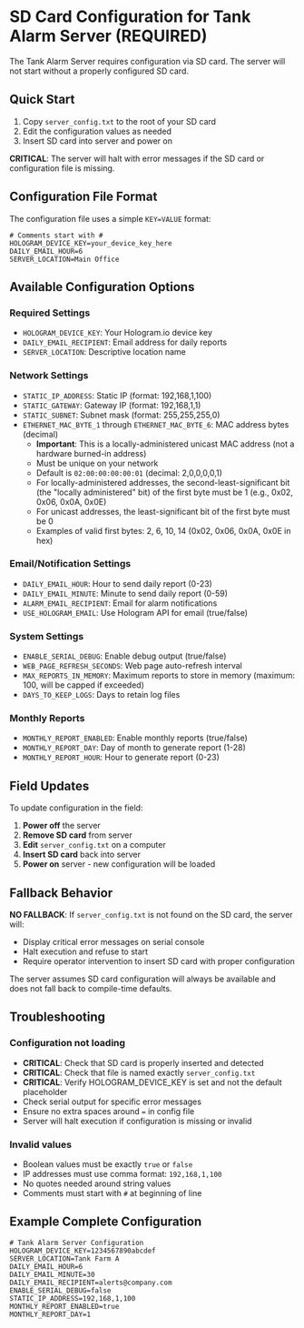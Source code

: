 # SD Card Configuration for Tank Alarm Server (REQUIRED)

The Tank Alarm Server requires configuration via SD card. The server will not start without a properly configured SD card.

## Quick Start

1. Copy `server_config.txt` to the root of your SD card
2. Edit the configuration values as needed
3. Insert SD card into server and power on

**CRITICAL**: The server will halt with error messages if the SD card or configuration file is missing.

## Configuration File Format

The configuration file uses a simple `KEY=VALUE` format:

```
# Comments start with #
HOLOGRAM_DEVICE_KEY=your_device_key_here
DAILY_EMAIL_HOUR=6
SERVER_LOCATION=Main Office
```

## Available Configuration Options

### Required Settings
- `HOLOGRAM_DEVICE_KEY`: Your Hologram.io device key
- `DAILY_EMAIL_RECIPIENT`: Email address for daily reports
- `SERVER_LOCATION`: Descriptive location name

### Network Settings
- `STATIC_IP_ADDRESS`: Static IP (format: 192,168,1,100)
- `STATIC_GATEWAY`: Gateway IP (format: 192,168,1,1)  
- `STATIC_SUBNET`: Subnet mask (format: 255,255,255,0)
- `ETHERNET_MAC_BYTE_1` through `ETHERNET_MAC_BYTE_6`: MAC address bytes (decimal)
  - **Important**: This is a locally-administered unicast MAC address (not a hardware burned-in address)
  - Must be unique on your network
  - Default is `02:00:00:00:00:01` (decimal: 2,0,0,0,0,1)
  - For locally-administered addresses, the second-least-significant bit (the "locally administered" bit) of the first byte must be 1 (e.g., 0x02, 0x06, 0x0A, 0x0E)
  - For unicast addresses, the least-significant bit of the first byte must be 0
  - Examples of valid first bytes: 2, 6, 10, 14 (0x02, 0x06, 0x0A, 0x0E in hex)

### Email/Notification Settings
- `DAILY_EMAIL_HOUR`: Hour to send daily report (0-23)
- `DAILY_EMAIL_MINUTE`: Minute to send daily report (0-59)
- `ALARM_EMAIL_RECIPIENT`: Email for alarm notifications
- `USE_HOLOGRAM_EMAIL`: Use Hologram API for email (true/false)

### System Settings
- `ENABLE_SERIAL_DEBUG`: Enable debug output (true/false)
- `WEB_PAGE_REFRESH_SECONDS`: Web page auto-refresh interval
- `MAX_REPORTS_IN_MEMORY`: Maximum reports to store in memory (maximum: 100, will be capped if exceeded)
- `DAYS_TO_KEEP_LOGS`: Days to retain log files

### Monthly Reports
- `MONTHLY_REPORT_ENABLED`: Enable monthly reports (true/false)
- `MONTHLY_REPORT_DAY`: Day of month to generate report (1-28)
- `MONTHLY_REPORT_HOUR`: Hour to generate report (0-23)

## Field Updates

To update configuration in the field:

1. **Power off** the server
2. **Remove SD card** from server
3. **Edit** `server_config.txt` on a computer
4. **Insert SD card** back into server
5. **Power on** server - new configuration will be loaded

## Fallback Behavior

**NO FALLBACK**: If `server_config.txt` is not found on the SD card, the server will:
- Display critical error messages on serial console
- Halt execution and refuse to start
- Require operator intervention to insert SD card with proper configuration

The server assumes SD card configuration will always be available and does not fall back to compile-time defaults.

## Troubleshooting

### Configuration not loading
- **CRITICAL**: Check that SD card is properly inserted and detected
- **CRITICAL**: Check that file is named exactly `server_config.txt`
- **CRITICAL**: Verify HOLOGRAM_DEVICE_KEY is set and not the default placeholder
- Check serial output for specific error messages
- Ensure no extra spaces around `=` in config file
- Server will halt execution if configuration is missing or invalid

### Invalid values
- Boolean values must be exactly `true` or `false`
- IP addresses must use comma format: `192,168,1,100`
- No quotes needed around string values
- Comments must start with `#` at beginning of line

## Example Complete Configuration

```
# Tank Alarm Server Configuration
HOLOGRAM_DEVICE_KEY=1234567890abcdef
SERVER_LOCATION=Tank Farm A
DAILY_EMAIL_HOUR=6
DAILY_EMAIL_MINUTE=30
DAILY_EMAIL_RECIPIENT=alerts@company.com
ENABLE_SERIAL_DEBUG=false
STATIC_IP_ADDRESS=192,168,1,100
MONTHLY_REPORT_ENABLED=true
MONTHLY_REPORT_DAY=1
```